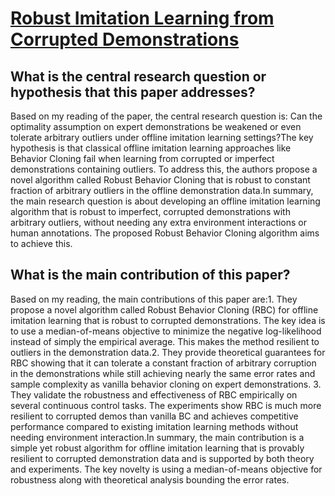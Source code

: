 # [Robust Imitation Learning from Corrupted Demonstrations](https://arxiv.org/abs/2201.12594)

## What is the central research question or hypothesis that this paper addresses?

Based on my reading of the paper, the central research question is: Can the optimality assumption on expert demonstrations be weakened or even tolerate arbitrary outliers under offline imitation learning settings?The key hypothesis is that classical offline imitation learning approaches like Behavior Cloning fail when learning from corrupted or imperfect demonstrations containing outliers. To address this, the authors propose a novel algorithm called Robust Behavior Cloning that is robust to constant fraction of arbitrary outliers in the offline demonstration data.In summary, the main research question is about developing an offline imitation learning algorithm that is robust to imperfect, corrupted demonstrations with arbitrary outliers, without needing any extra environment interactions or human annotations. The proposed Robust Behavior Cloning algorithm aims to achieve this.


## What is the main contribution of this paper?

Based on my reading, the main contributions of this paper are:1. They propose a novel algorithm called Robust Behavior Cloning (RBC) for offline imitation learning that is robust to corrupted demonstrations. The key idea is to use a median-of-means objective to minimize the negative log-likelihood instead of simply the empirical average. This makes the method resilient to outliers in the demonstration data.2. They provide theoretical guarantees for RBC showing that it can tolerate a constant fraction of arbitrary corruption in the demonstrations while still achieving nearly the same error rates and sample complexity as vanilla behavior cloning on expert demonstrations. 3. They validate the robustness and effectiveness of RBC empirically on several continuous control tasks. The experiments show RBC is much more resilient to corrupted demos than vanilla BC and achieves competitive performance compared to existing imitation learning methods without needing environment interaction.In summary, the main contribution is a simple yet robust algorithm for offline imitation learning that is provably resilient to corrupted demonstration data and is supported by both theory and experiments. The key novelty is using a median-of-means objective for robustness along with theoretical analysis bounding the error rates.
